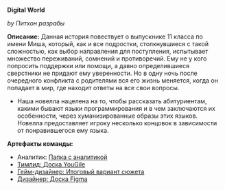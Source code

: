 **Digital World**

*by Питхон разрабы*

**Описание:** Данная история повествует о выпускнике 11 класса по имени Миша, который, как и все подростки, столкнувшиеся с такой сложностью, как выбор направления для поступления, испытывает множество переживаний, сомнений и противоречий. Ему не у кого попросить поддержки или помощи, а давно определившиеся сверстники не придают ему уверенности. Но в одну ночь после очередного конфликта с родителями вся его жизнь меняется, когда он попадает в мир, где находит ответы на все свои вопросы. 

- Наша новелла нацелена на то, чтобы рассказать абитуриентам, какими бывают языки программирования и в чем заключаются их особенности, через хуманизированные образы этих языков. Новелла предоставляет игроку несколько концовок в зависимости от понравившегося ему языка.

**Артефакты команды:**

- Аналитик: <a href = "https://drive.google.com/drive/folders/1xvfWfc6kQvU9VIbvqVeVQuRQ9ogQjKwj"> Папка с аналитикой        
- Тимлид: <a href = "https://pityhondevelopers.yougile.com/team/2a23bd4511dc/%D0%9F%D1%80%D0%BE%D0%B5%D0%BA%D1%82/%D0%9C%D0%BE%D1%8F-%D0%B4%D0%BE%D1%81%D0%BA%D0%B0?lang=ru"> Доска YouGile
- Гейм-дизайнер: <a href = "https://vk.com/doc234294711_671053552?hash=yor9ENY8R9M0z7GCubzaLznZ2F3PhxNMU1V2xpwWQZD&dl=zfcgC8TF07E9HWMhJv3ZCcjx7WRWNZ65N5TJ4flz0Zz"> Итоговый вариант сюжета
- Дизайнер: <a href = "https://www.figma.com/file/ousSj9Z3ZrfJqn6HWC0W0C/%D0%BE%D0%BF%D0%B4?type=whiteboard&node-id=0-1&t=hkHMXndrkAtZ7b8p-0"> Доска Figma
  
